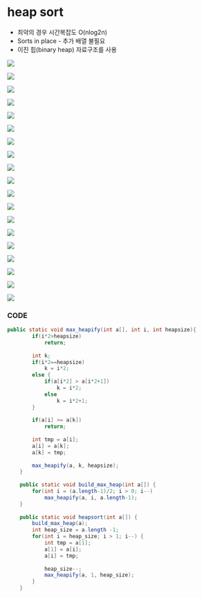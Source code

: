 # heap sort

* 최악의 경우 시간복잡도 O\(nlog2n\)
* Sorts in place - 추가 배열 불필요
* 이진 힙\(binary heap\) 자료구조를 사용

![](../.gitbook/assets/image%20%2829%29.png)

![](../.gitbook/assets/image%20%288%29.png)

![](../.gitbook/assets/image%20%2810%29.png)



![](../.gitbook/assets/image%20%287%29.png)

![](../.gitbook/assets/image%20%2819%29.png)

![](../.gitbook/assets/image%20%2824%29.png)

![](../.gitbook/assets/image%20%2814%29.png)

![](../.gitbook/assets/image%20%284%29.png)

![](../.gitbook/assets/image%20%2822%29.png)

![](../.gitbook/assets/image%20%285%29.png)

![](../.gitbook/assets/image%20%2826%29.png)

![](../.gitbook/assets/image%20%2812%29.png)

![](../.gitbook/assets/image%20%289%29.png)

![](../.gitbook/assets/image%20%283%29.png)

![](../.gitbook/assets/image%20%2834%29.png)

![](../.gitbook/assets/image%20%2825%29.png)

![](../.gitbook/assets/image%20%2827%29.png)

![](../.gitbook/assets/image%20%2833%29.png)

![](../.gitbook/assets/image.png)

### CODE

```java
public static void max_heapify(int a[], int i, int heapsize){
		if(i*2>heapsize)
			return;
		
		int k;
		if(i*2==heapsize)
			k = i*2;
		else {
			if(a[i*2] > a[i*2+1])
				k = i*2;
			else
				k = i*2+1;
		}
		
		if(a[i] >= a[k])
			return;
		
		int tmp = a[i];
		a[i] = a[k];
		a[k] = tmp;
		
		max_heapify(a, k, heapsize);
	}
	
	public static void build_max_heap(int a[]) {
		for(int i = (a.length-1)/2; i > 0; i--)
			max_heapify(a, i, a.length-1);
	}
	
	public static void heapsort(int a[]) {
		build_max_heap(a);
		int heap_size = a.length -1;
		for(int i = heap_size; i > 1; i--) {
			int tmp = a[1];
			a[1] = a[i];
			a[i] = tmp;
			
			heap_size--;
			max_heapify(a, 1, heap_size);
		}
	}
```

